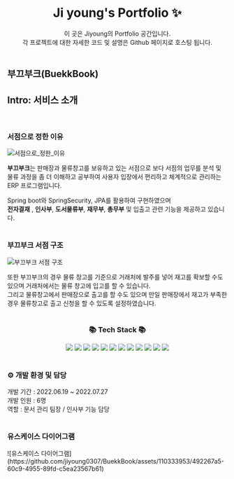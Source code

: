 <p align="center">
  <h1 align="center">Ji young's Portfolio ✨</h1>

  <p align="center">
  이 곳은 Jiyoung의 Portfolio 공간입니다.<br/>
  각 프로젝트에 대한 자세한 코드 및 설명은 Github 페이지로 호스팅 됩니다. <br/>
  <br/>

## 부끄부크(BuekkBook)

## Intro: 서비스 소개
<br/>

### 서점으로 정한 이유
![서점으로_정한_이유](https://github.com/jiyoung0307/BuekkBook/assets/110333953/d2f9c866-ab9f-4425-9385-688c0acefdee)

<strong>부끄부크</strong>는 판매장과 물류창고를 보유하고 있는 서점으로 보다 서점의 업무를 분석 및 물류 과정을 좀 더 이해하고 공부하여 사용자 입장에서 편리하고 체계적으로 관리하는 ERP 프로그램입니다.<br/>

Spring boot와 SpringSecurity, JPA를 활용하여 구현하였으며<br /> <strong>전자결재</strong> , <strong>인사부</strong>, <strong>도서물류부</strong>, <strong>재무부</strong>, <strong>총무부</strong> 및 입출고 관련 기능을 제공하고 있습니다.<br /><br />

### 부끄부크 서점 구조
![부끄부크 서점 구조](https://github.com/jiyoung0307/BuekkBook/assets/110333953/8948bb92-8086-4b9d-9213-6424658af2f7)

또한 부끄부크의 경우 물류 창고를 기준으로 거래처에 발주를 넣어 재고를 확보할 수도 있으며 거래처에서는 물류 창고에 입고를 할 수 있습니다.<br />
그리고 물류창고에서 판매장으로 출고를 할 수도 있으며 만일 판매장에서 재고가 부족한 경우 물류창고로 출고 신청을 할 수 있도록 설정하였습니다.<br /><br />

<div align=center>
	<h3>📚 Tech Stack 📚</h3>
</div>
<div align="center">
	<img src="https://img.shields.io/badge/Java-007396?style=flat&logo=Conda-Forge&logoColor=white" />
	<img src="https://img.shields.io/badge/Oracle%20SQL-F80000?style=flat&logo=Oracle&logoColor=white" />
	<img src="https://img.shields.io/badge/HTML5-E34F26?style=flat&logo=HTML5&logoColor=white" />
	<img src="https://img.shields.io/badge/css3-1572B6?style=flat&logo=css3&logoColor=white" />
	<img src="https://img.shields.io/badge/JavaScript-F7DF1E?style=flat&logo=JavaScript&logoColor=white" />
	<img src="https://img.shields.io/badge/jQuery-0769AD?style=flat&logo=jQuery&logoColor=white" />
	<img src="https://img.shields.io/badge/Spring Data JPA-6DB33F?style=flat&logo=Spring Data JPA&logoColor=white" />
	<img src="https://img.shields.io/badge/Spring Boot-6DB33F?style=flat&logo=Spring Boot&logoColor=white" />
	<img src="https://img.shields.io/badge/Spring Security-6DB33F?style=flat&logo=springsecurity&logoColor=white" />
	<img src="https://img.shields.io/badge/Thymeleaf-005F0F?style=flat&logo=thymeleaf&logoColor=white" />
	<img src="https://img.shields.io/badge/GitLab-FC6D26?style=flat&logo=gitlab&logoColor=white" />
	<img src="https://img.shields.io/badge/Sourcetree-0052CC?style=flat&logo=Sourcetree&logoColor=white" />
	<br>
</div>
<br />
<div>
	<h3> ⚙️ 개발 환경 및 담당</h3>
</div>
<div>
	개발 기간 : 2022.06.19 ~ 2022.07.27 <br />
 	개발 인원 : 6명 <br />
  	역할 : 문서 관리 팀장 / 인사부 기능 담당	 <br />
</div>
<br />
<div>
	<h3>유스케이스 다이어그램</h3>
	![유스케이스 다이어그램](https://github.com/jiyoung0307/BuekkBook/assets/110333953/492267a5-60c9-4955-89fd-c5ea23567b61)

</div>

